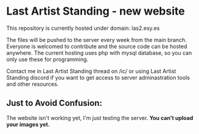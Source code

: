 # Last Artist Standing - new website

This repository is currently hosted under domain: las2.esy.es

The files will be pushed to the server every week from the main branch. 
Everyone is welcomed to contribute and the source code can be hosted anywhere. 
The current hosting uses php with mysql database, so you can only use these for programming. 

Contact me in Last Artist Standing thread on /ic/ or using Last Artist Standing discord if you want to get access to server adminastration tools and other resources.

## Just to Avoid Confusion:
The website isn't working yet, I'm just testing the server.
**You can't upload your images yet.**
